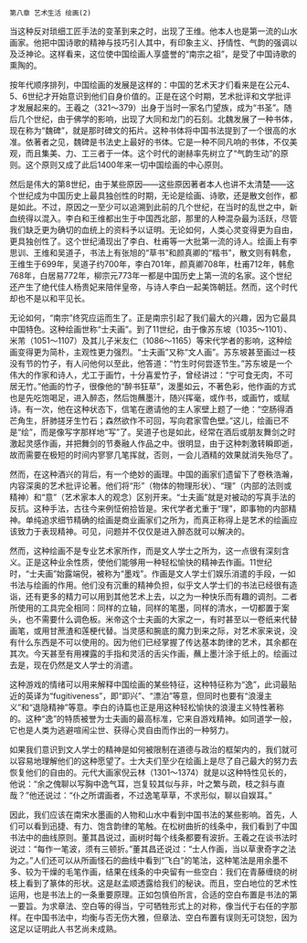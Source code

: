     第八章 艺术生活 绘画(2) 

   当这种反对琐细工匠手法的变革到来之时，出现了王维。他本人也是第一流的山水画家。他把中国诗歌的精神与技巧引人其中，有印象主义、抒情性、气韵的强调以及泛神论。这样看来，这位使中国绘画人享盛誉的“南宗之祖”，是受了中国诗歌的熏陶的。

   按年代顺序排列，中国绘画的发展是这样的：中国的艺术天才们看来是在公元4、5、6世纪才开始意识到他们自身价值的。正是在这个时期，艺术批评和文学批评才发展起来的。王羲之（321～379）出身于当时一家名门望族，成为“书圣”。随后几个世纪，由于佛学的影响，出现了大同和龙门的石刻。北魏发展了一种书体，现在称为“魏碑”，就是那时碑文的拓片。这种书体将中国书法提到了一个很高的水准。依著者之见，魏碑是书法史上最好的书体。它是一种不同凡响的书体，不仅美观，而且集美、力、工三者于一体。这个时代的谢赫率先树立了“气韵生动”的原则。这个原则又成了此后1400年来一切中国绘画的中心原则。

   然后是伟大的第8世纪，由于某些原因——这些原因著者本人也讲不太清楚——这个世纪成为中国历史上最具独创性的时期，无论是绘画、诗歌，还是散文创作，都是如此。不过，原因之一至少可以追溯到此前的几个世纪，在当时的乱世之中，新血统得以混入。李白和王维都出生于中国西北部，那里的人种混杂最为活跃，尽管我们缺乏更为确切的血统上的资料予以证明。无论如何，人类心灵变得更为自由，更具独创性了。这个世纪涌现出了李白、杜甫等一大批第一流的诗人。绘画上有李思训、王维和吴道子，书法上有张旭的“草书”和颜真卿的“楷书”，散文则有韩愈，王维生于699年，吴道子约700年，李白701年，颜真卿708年，杜甫712年，韩愈768年，白居易772年，柳宗元773年一都是中国历史上第一流的名家。这个世纪还产生了绝代佳人杨贵妃来陪伴皇帝，与诗人李白一起美饰朝廷。然而，这个时代却也不是以和平见长。

   无论如何，“南宗”终究应运而生了。正是南宗引起了我们最大的兴趣，因为它最具中国特色。这种绘画世称“士夫画”。到了11世纪，由于像苏东坡（1035～1101）、米芾（1051～1107）及其儿子米友仁（1086～1165）等宋代学者的影响，这种绘画变得更为简朴，主观性更力强烈。“士夫画”又称“文人画”。苏东坡甚至画过一枝没有节的竹子，有人问他何以至此，他答道：“竹生时何尝逐节生。”苏东坡是一个伟大的作家和诗人，尤工于画竹，十分喜爱竹子，曾经讲过：“宁可食无肉，不可居无竹。”他画的竹子，很像他的“醉书狂草”，泼墨如云，不著色彩，他作画的方式也是先吃饱喝足，进入醉态，然后饱蘸墨汁，随兴挥毫，或作书，或画竹，或赋诗。有一次，他在这种状态下，信笔在邀请他的主人家壁上题了一绝：“空肠得酒芒角生，肝肺搓牙生竹石；森然欲作不可回，写向君家雪色壁。”这儿，绘画已不是“绘”，而是像写字那样地“写”了。吴道子也是如此，经常在酒后或朋友舞剑之时激起灵感作画，并把舞剑的节奏融人作品之中。很明显，由于这种刺激转瞬即逝，故而需要在极短的时间内寥寥几笔挥就，否则，一会儿酒精的效果就消失殆尽了。

   然而，在这种酒兴的背后，有一个绝妙的画理。中国的画家们遗留下了卷秩浩瀚，内容深奥的艺术批评论著。他们将“形”（物体的物理形状）、“理”（内部的法则或精神）和“意”（艺术家本人的观念）区别开来。“士夫画”就是对被动的写真手法的反抗。这种手法，古往今来例怔俯拾皆是。宋代学者尤重于“理”，即事物的内部精神。单纯追求细节精确的绘画是商业画家们之所为，而真正称得上是艺术的绘画应该致力于表现精神。可见，问题并不仅仅是进入醉态就可以解决的。

   然而，这种绘画不是专业艺术家所作，而是文人学士之所为，这一点很有深刻含义。正是这种业余性质，使他们能够用一种轻松愉快的精神去作画。11世纪时，“士夫画”始露端倪，被称为“墨戏”。作画是文人学士们娱乐消遣的手段，一如书法与绘画的作用。他们没有沉重的精神负担，似乎文人学士们的书法已经很有造诣，还有更多的精力可以用到其他艺术上去，以之为一种快乐而有趣的调剂。二者所使用的工具完全相同：同样的立轴，同样的笔墨，同样的清水，一切都置于案头，也不需要什么调色板。米帝这个士夫画的大家之一，有时甚至以一卷纸来代替画笔，或用甘蔗渣和莲梗代替。当灵感和腕底的魔力到来之际，对艺术家来说，没有什么东西是不可以使用的。因为他们已经掌握了传达基本韵律的艺术，其余都在其次。今天甚至有用裸露的手指和灵活的舌尖作画，蘸上墨汁涂于纸上的。绘画过去是，现在仍然是文人学士的消遣。

   这种游戏的情绪可以用来解释中国绘画的某些特征，这种特征称为“逸”，此词最贴近的英译为“fugitiveness”，即“即兴”、“漂泊”等意，但同时也要有“浪漫主义”和“退隐精神”等意。李白的诗篇也正是用这种轻松愉快的浪漫主义特性著称的。这种“逸”的特质被誉为士夫画的最高标准，它来自游戏精神。如同道学一般，它也是人类为逃避喧闹尘世、获得心灵自由而作出的一种努力。

   如果我们意识到文人学士的精神是如何被限制在道德与政治的框架内的，我们就可以容易地理解他们的这种愿望了。士大夫们至少在绘画上是尽了自己最大的努力去恢复他们的自由的。元代大画家倪云林（1301～1374）就是以这种特性见长的，他说：“余之傀聊以写胸中逸气耳，岂复较其似与非，叶之繁与疏，枝之斜与直哉？”他还说过：“仆之所谓画者，不过逸笔草草，不求形似，聊以自娱耳。”

   因此，我们应该在南宋水墨画的人物和山水中看到中国书法的某些影响。首先，人们可以看到迅捷、有力、饱含韵律的笔触。在松树曲折的线条中，我们看到了中国书法中的曲线原则。董其昌说过，画树时每个线条都要有波折。王羲之在谈书法时说过：“每作一笔波，须有三顿折。”董其昌还说过：“士人作画，当以草隶奇字之法为之。”人们还可以从所画怪石的曲线中看到“飞白”的笔法，这种笔法是用余墨不多、较为干燥的毛笔作画，结果在线条的中央留有一些空白：我们在青藤缠绕的树枝上看到了篆体的形状。这是赵孟顺透露给我们的秘诀。而且，空白地位的艺术性运用，也是书法上的一条重要原理。正如包慎伯所言，合适的空白布置是书法的第一要旨。为求章法、空白等的得当，宁可牺牲形式上的对称，像当代于右任的字那样。在中国书法中，均衡与否无伤大雅，但章法、空白布置有误则无可饶恕，因为这足以证明此人书艺尚未成熟。

